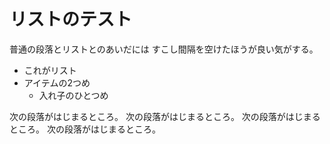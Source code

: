 リストのテスト
==============

普通の段落とリストとのあいだには
すこし間隔を空けたほうが良い気がする。

* これがリスト
* アイテムの2つめ
    - 入れ子のひとつめ

次の段落がはじまるところ。
次の段落がはじまるところ。
次の段落がはじまるところ。
次の段落がはじまるところ。
